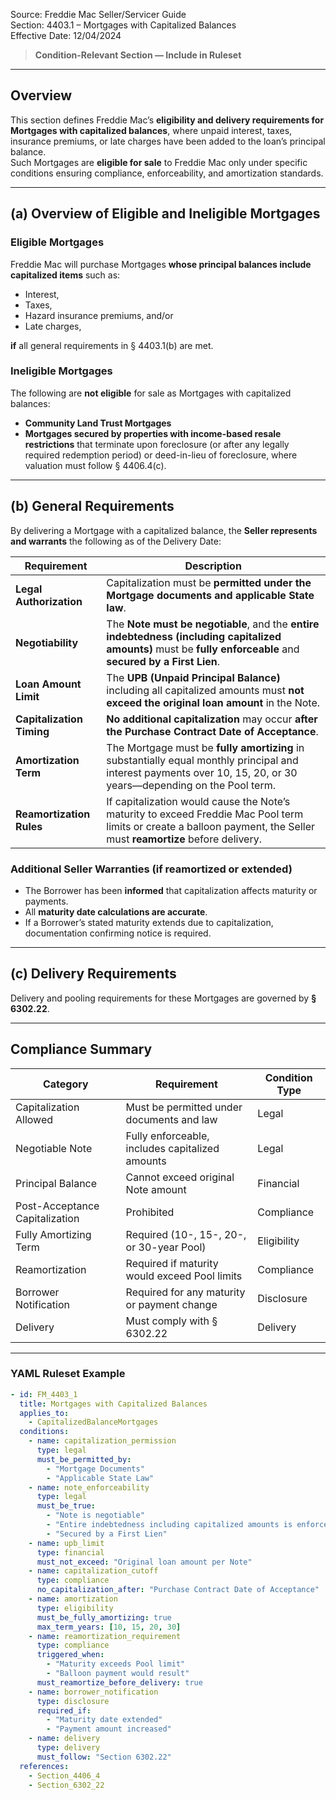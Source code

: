 Source: Freddie Mac Seller/Servicer Guide  
Section: 4403.1 – Mortgages with Capitalized Balances  
Effective Date: 12/04/2024  

> **Condition-Relevant Section — Include in Ruleset**

---

## Overview  
This section defines Freddie Mac’s **eligibility and delivery requirements for Mortgages with capitalized balances**, where unpaid interest, taxes, insurance premiums, or late charges have been added to the loan’s principal balance.  
Such Mortgages are **eligible for sale** to Freddie Mac only under specific conditions ensuring compliance, enforceability, and amortization standards.

---

## (a) Overview of Eligible and Ineligible Mortgages  

### Eligible Mortgages  
Freddie Mac will purchase Mortgages **whose principal balances include capitalized items** such as:  
- Interest,  
- Taxes,  
- Hazard insurance premiums, and/or  
- Late charges,  

**if** all general requirements in § 4403.1(b) are met.  

### Ineligible Mortgages  
The following are **not eligible** for sale as Mortgages with capitalized balances:  
- **Community Land Trust Mortgages**  
- **Mortgages secured by properties with income-based resale restrictions** that terminate upon foreclosure (or after any legally required redemption period) or deed-in-lieu of foreclosure, where valuation must follow § 4406.4(c).

---

## (b) General Requirements  

By delivering a Mortgage with a capitalized balance, the **Seller represents and warrants** the following as of the Delivery Date:

| Requirement | Description |
|--------------|-------------|
| **Legal Authorization** | Capitalization must be **permitted under the Mortgage documents and applicable State law**. |
| **Negotiability** | The **Note must be negotiable**, and the **entire indebtedness (including capitalized amounts)** must be **fully enforceable** and **secured by a First Lien**. |
| **Loan Amount Limit** | The **UPB (Unpaid Principal Balance)** including all capitalized amounts must **not exceed the original loan amount** in the Note. |
| **Capitalization Timing** | **No additional capitalization** may occur **after the Purchase Contract Date of Acceptance**. |
| **Amortization Term** | The Mortgage must be **fully amortizing** in substantially equal monthly principal and interest payments over 10, 15, 20, or 30 years—depending on the Pool term. |
| **Reamortization Rules** | If capitalization would cause the Note’s maturity to exceed Freddie Mac Pool term limits or create a balloon payment, the Seller must **reamortize** before delivery. |

### Additional Seller Warranties (if reamortized or extended)
- The Borrower has been **informed** that capitalization affects maturity or payments.  
- All **maturity date calculations are accurate**.  
- If a Borrower’s stated maturity extends due to capitalization, documentation confirming notice is required.

---

## (c) Delivery Requirements  
Delivery and pooling requirements for these Mortgages are governed by **§ 6302.22**.  

---

## Compliance Summary  

| Category | Requirement | Condition Type |
|-----------|-------------|----------------|
| Capitalization Allowed | Must be permitted under documents and law | Legal |
| Negotiable Note | Fully enforceable, includes capitalized amounts | Legal |
| Principal Balance | Cannot exceed original Note amount | Financial |
| Post-Acceptance Capitalization | Prohibited | Compliance |
| Fully Amortizing Term | Required (10-, 15-, 20-, or 30-year Pool) | Eligibility |
| Reamortization | Required if maturity would exceed Pool limits | Compliance |
| Borrower Notification | Required for any maturity or payment change | Disclosure |
| Delivery | Must comply with § 6302.22 | Delivery |

---

### YAML Ruleset Example  

```yaml
- id: FM_4403_1
  title: Mortgages with Capitalized Balances
  applies_to:
    - CapitalizedBalanceMortgages
  conditions:
    - name: capitalization_permission
      type: legal
      must_be_permitted_by:
        - "Mortgage Documents"
        - "Applicable State Law"
    - name: note_enforceability
      type: legal
      must_be_true:
        - "Note is negotiable"
        - "Entire indebtedness including capitalized amounts is enforceable"
        - "Secured by a First Lien"
    - name: upb_limit
      type: financial
      must_not_exceed: "Original loan amount per Note"
    - name: capitalization_cutoff
      type: compliance
      no_capitalization_after: "Purchase Contract Date of Acceptance"
    - name: amortization
      type: eligibility
      must_be_fully_amortizing: true
      max_term_years: [10, 15, 20, 30]
    - name: reamortization_requirement
      type: compliance
      triggered_when:
        - "Maturity exceeds Pool limit"
        - "Balloon payment would result"
      must_reamortize_before_delivery: true
    - name: borrower_notification
      type: disclosure
      required_if:
        - "Maturity date extended"
        - "Payment amount increased"
    - name: delivery
      type: delivery
      must_follow: "Section 6302.22"
  references:
    - Section_4406_4
    - Section_6302_22
